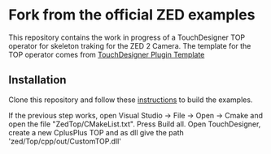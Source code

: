  # Fork from the official ZED examples
 
 This repository contains the work in progress of a TouchDesigner TOP operator for skeleton traking for the ZED 2 Camera. The template for the TOP operator comes from [TouchDesigner Plugin Template](https://github.com/satoruhiga/TouchDesigner-Plugin-Template)

 ## Installation
 
 Clone this repository and follow these [instructions](https://www.stereolabs.com/docs/app-development/cpp/windows/#building-on-windows) to build the examples.

 If the previous step works, open Visual Studio -> File -> Open -> Cmake and open the file "ZedTop/CMakeList.txt". Press Build all. Open TouchDesigner, create a new CplusPlus TOP and as dll give the path 'zed/Top/cpp/out/CustomTOP.dll'



